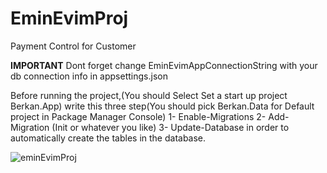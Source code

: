 # EminEvimProj
 Payment Control for Customer

 **IMPORTANT** Dont forget change EminEvimAppConnectionString with your db connection info in appsettings.json
 
 Before running the project,(You should Select Set a start up project Berkan.App)
write this three step(You should pick Berkan.Data for Default project in Package Manager Console)
1- Enable-Migrations
2- Add-Migration (Init or whatever you like)
3- Update-Database
 in order to automatically create the tables in the database.
 
 
 ![eminEvimProj](https://user-images.githubusercontent.com/37382871/177875123-73dba8ca-6164-472c-98de-9b7bb2bc42ce.png)

